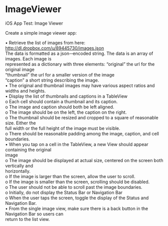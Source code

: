 ImageViewer
===========
iOS  App    Test:    Image    Viewer 


Create  a    simple    image    viewer    app:    

•   Retrieve  the    list    of    images    from    here:    
http://dl.dropbox.com/u/89445730/images.json  
The  data    is    formatted    as    a    json-­‐encoded    string.   The    data    is    an    array    of    images.       Each    image    is    
represented  as    a    dictionary    with    three    elements:    “original”    the    url    for    the    original    image    
“thumbnail”    the    url    for    a    smaller    version    of    the    image    
“caption”    a    short    string    describing    the    image.        
•   The  original    and    thumbnail    images    may    have    various    aspect    ratios    and    widths    and    heights.    
•   Display  the    list    of    thumbnails    and    captions    in    a    TableView    
o Each  cell    should    contain    a    thumbnail    and    its    caption.    
o The  image    and    caption    should    both    be    left    aligned.    
o The  image    should    be    on    the    left,    the    caption    on    the    right.    
o The  thumbnail    should    be    resized    and    cropped    to    a    square    of    reasonable    size.       Either    the    
full  width    or    the    full    height    of    the    image    must    be    visible.    
o       There    should    be    reasonable    padding    among    the    image,    caption,    and    cell    boundaries.    
•   When  you    tap    on    a    cell    in    the    TableView,    a    new    View    should    appear    containing    the    original    
image  
o The  image    should    be    displayed    at    actual    size,    centered    on    the    screen    both    vertically    and    
horizontally.  
o If  the    image    is    larger    than    the    screen,    allow    the    user    to    scroll.    
o If  the    image    is   smaller    than    the    screen,    scrolling    should    be    disabled.    
o The  user    should    not    be    able    to    scroll    past    the    image    boundaries.    
o Initially,   do    not    display    the    Status    Bar    or    Navigation    Bar    
o When  the    user    taps    the    screen,    toggle    the    display    of    the    Status    and    Navigation    Bar.    
•   From  the    single    image    view,    make    sure    there    is    a    back    button    in    the    Navigation    Bar    so    users    can    
return  to    the    list    view.    
